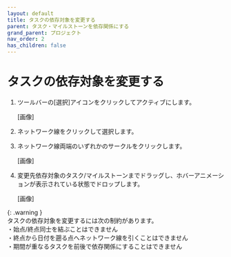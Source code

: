 ```yaml
---
layout: default
title: タスクの依存対象を変更する
parent: タスク・マイルストーンを依存関係にする
grand_parent: プロジェクト
nav_order: 2
has_children: false
---
```


# タスクの依存対象を変更する

1. ツールバーの[選択]アイコンをクリックしてアクティブにします。
    
    [画像]
    
2. ネットワーク線をクリックして選択します。
3. ネットワーク線両端のいずれかのサークルをクリックします。
    
    [画像]
    
4. 変更先依存対象のタスク/マイルストーンまでドラッグし、ホバーアニメーションが表示されている状態でドロップします。

    [画像]

{: .warning }    
タスクの依存対象を変更するには次の制約があります。  
・始点/終点同士を結ぶことはできません  
・終点から日付を遡る点へネットワーク線を引くことはできません  
・期間が重なるタスクを前後で依存関係にすることはできません